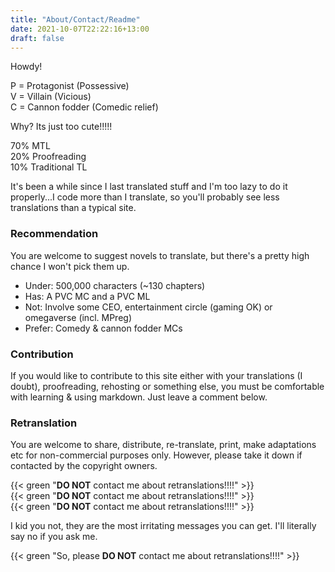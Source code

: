 ```yaml
---
title: "About/Contact/Readme"
date: 2021-10-07T22:22:16+13:00
draft: false
---
```


Howdy! 

P = Protagonist (Possessive)  
V = Villain (Vicious)  
C = Cannon fodder (Comedic relief)

Why? Its just too cute!!!!!

70% MTL  
20% Proofreading  
10% Traditional TL

It's been a while since I last translated stuff and I'm too lazy to do it properly...I code more than I translate, so you'll probably see less translations than a typical site.

### Recommendation

You are welcome to suggest novels to translate, but there's a pretty high chance I won't pick them up.

- Under: 500,000 characters (~130 chapters)
- Has: A PVC MC and a PVC ML
- Not: Involve some CEO, entertainment circle (gaming OK) or omegaverse (incl. MPreg)
- Prefer: Comedy & cannon fodder MCs

### Contribution

If you would like to contribute to this site either with your translations (I doubt), proofreading, rehosting or something else, you must be comfortable with learning & using markdown. Just leave a comment below.

### Retranslation

You are welcome to share, distribute, re-translate, print, make adaptations etc for non-commercial purposes only. However, please take it down if contacted by the copyright owners.

{{< green "**DO NOT** contact me about retranslations!!!!" >}}  
{{< green "**DO NOT** contact me about retranslations!!!!" >}}  
{{< green "**DO NOT** contact me about retranslations!!!!" >}}

I kid you not, they are the most irritating messages you can get. I'll literally say no if you ask me.

{{< green "So, please **DO NOT** contact me about retranslations!!!!" >}}
